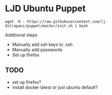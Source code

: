 LJD Ubuntu Puppet
===============================================================================

    wget -O - https://raw.githubusercontent.com/lj-ditrapani/puppet/master/init.sh | bash

Additional steps
- Manually add ssh keys to .ssh
- Manually add passwords
- Set up firefox


TODO
----

- set up firefox?
- install docker latest or just ubuntu default?
